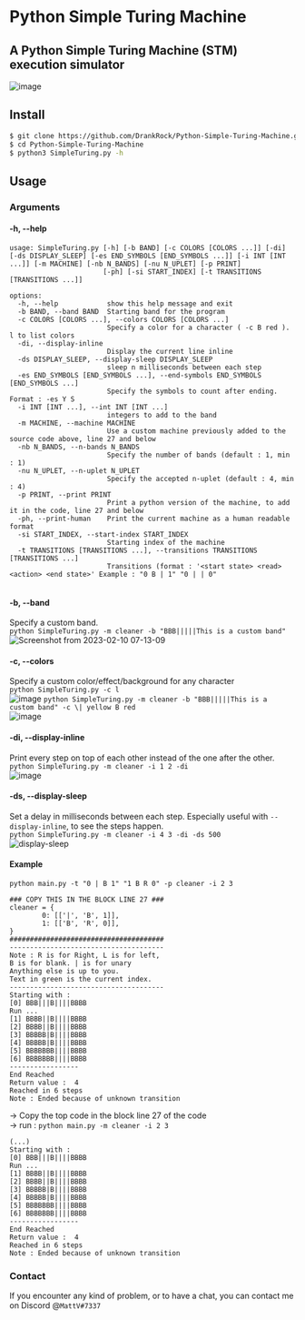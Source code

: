 # Python Simple Turing Machine
## A Python Simple Turing Machine (STM) execution simulator
![image](https://user-images.githubusercontent.com/32172257/216613057-4b1be4fd-38d2-45cd-b7fa-5ecccbe0c133.png)

## Install
```bash
$ git clone https://github.com/DrankRock/Python-Simple-Turing-Machine.git
$ cd Python-Simple-Turing-Machine
$ python3 SimpleTuring.py -h
```

## Usage
### Arguments
#### -h, --help
```
usage: SimpleTuring.py [-h] [-b BAND] [-c COLORS [COLORS ...]] [-di] [-ds DISPLAY_SLEEP] [-es END_SYMBOLS [END_SYMBOLS ...]] [-i INT [INT ...]] [-m MACHINE] [-nb N_BANDS] [-nu N_UPLET] [-p PRINT]
                       [-ph] [-si START_INDEX] [-t TRANSITIONS [TRANSITIONS ...]]

options:
  -h, --help            show this help message and exit
  -b BAND, --band BAND  Starting band for the program
  -c COLORS [COLORS ...], --colors COLORS [COLORS ...]
                        Specify a color for a character ( -c B red ). l to list colors
  -di, --display-inline
                        Display the current line inline
  -ds DISPLAY_SLEEP, --display-sleep DISPLAY_SLEEP
                        sleep n milliseconds between each step
  -es END_SYMBOLS [END_SYMBOLS ...], --end-symbols END_SYMBOLS [END_SYMBOLS ...]
                        Specify the symbols to count after ending. Format : -es Y S
  -i INT [INT ...], --int INT [INT ...]
                        integers to add to the band
  -m MACHINE, --machine MACHINE
                        Use a custom machine previously added to the source code above, line 27 and below
  -nb N_BANDS, --n-bands N_BANDS
                        Specify the number of bands (default : 1, min : 1)
  -nu N_UPLET, --n-uplet N_UPLET
                        Specify the accepted n-uplet (default : 4, min : 4)
  -p PRINT, --print PRINT
                        Print a python version of the machine, to add it in the code, line 27 and below
  -ph, --print-human    Print the current machine as a human readable format
  -si START_INDEX, --start-index START_INDEX
                        Starting index of the machine
  -t TRANSITIONS [TRANSITIONS ...], --transitions TRANSITIONS [TRANSITIONS ...]
                        Transitions (format : '<start state> <read> <action> <end state>' Example : "0 B | 1" "0 | | 0"


```
#### -b, --band
Specify a custom band.   
`python SimpleTuring.py -m cleaner -b "BBB|||||This is a custom band"`  
![Screenshot from 2023-02-10 07-13-09](https://user-images.githubusercontent.com/32172257/218017046-89079986-14b0-493b-b0bb-6c45b2365ef0.png)

#### -c, --colors
Specify a custom color/effect/background for any character  
`python SimpleTuring.py -c l`  
![image](https://user-images.githubusercontent.com/32172257/218018586-ae725f9b-15ce-4bf2-bd11-6cb5099b18b3.png)
`python SimpleTuring.py -m cleaner -b "BBB|||||This is a custom band" -c \| yellow B red`  
![image](https://user-images.githubusercontent.com/32172257/218018816-9994f212-fbc0-40b7-b12d-4495be905d3c.png)

#### -di, --display-inline
Print every step on top of each other instead of the one after the other.   
`python SimpleTuring.py -m cleaner -i 1 2 -di`  
![image](https://user-images.githubusercontent.com/32172257/218019723-ca4291ab-993a-4acd-a24d-6393c10641c6.png)

#### -ds, --display-sleep
Set a delay in milliseconds between each step. Especially useful with `--display-inline`, to see the steps happen.  
`python SimpleTuring.py -m cleaner -i 4 3 -di -ds 500`  
![display-sleep](https://user-images.githubusercontent.com/32172257/218020849-757a871c-9bd3-4beb-82ec-3300c0652a79.gif)



#### Example
`python main.py -t "0 | B 1" "1 B R 0" -p cleaner -i 2 3`
```
### COPY THIS IN THE BLOCK LINE 27 ###
cleaner = {
        0: [['|', 'B', 1]],
        1: [['B', 'R', 0]],
}
######################################
--------------------------------------
Note : R is for Right, L is for left,
B is for blank. | is for unary
Anything else is up to you.
Text in green is the current index.
--------------------------------------
Starting with : 
[0] BBB|||B||||BBBB
Run ...
[1] BBBB||B||||BBBB
[2] BBBB||B||||BBBB
[3] BBBBB|B||||BBBB
[4] BBBBB|B||||BBBB
[5] BBBBBBB||||BBBB
[6] BBBBBBB||||BBBB
-----------------
End Reached
Return value :  4
Reached in 6 steps
Note : Ended because of unknown transition
```
-> Copy the top code in the block line 27 of the code   
-> run : `python main.py -m cleaner -i 2 3`
```
(...)
Starting with : 
[0] BBB|||B||||BBBB
Run ...
[1] BBBB||B||||BBBB
[2] BBBB||B||||BBBB
[3] BBBBB|B||||BBBB
[4] BBBBB|B||||BBBB
[5] BBBBBBB||||BBBB
[6] BBBBBBB||||BBBB
-----------------
End Reached
Return value :  4
Reached in 6 steps
Note : Ended because of unknown transition
```

### Contact
If you encounter any kind of problem, or to have a chat, you can contact me on Discord @`MattV#7337`
